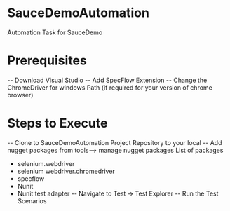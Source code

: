 # SauceDemoAutomation
Automation Task for SauceDemo

# Prerequisites 
-- Download Visual Studio
-- Add SpecFlow Extension
-- Change the ChromeDriver for windows Path (if required for your version of chrome browser)

# Steps to Execute 
-- Clone to SauceDemoAutomation Project Repository to your local
-- Add nugget packages from tools-->
 manage nugget packages 
List of packages 
* selenium.webdriver
* selenium webdriver.chromedriver
* specflow
* Nunit 
* Nunit test adapter 
-- Navigate to Test -> Test Explorer
-- Run the Test Scenarios 


